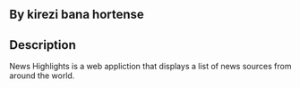 ## By kirezi bana hortense

## Description

News Highlights is a web appliction that displays a list of news sources from around the world. 